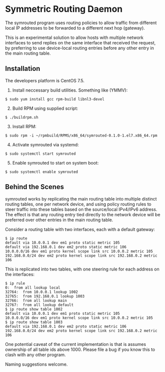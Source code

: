# Symmetric Routing Daemon

The symrouted program uses routing policies to allow traffic from different
local IP addresses to be forwarded to a different next hop (gateway).

This is an experimental solution to allow hosts with multiple network interfaces to send
replies on the same interface that received the request, by preferring to use device-local
routing entries before any other entry in the main routing table.

## Installation

The developers platform is CentOS 7.5.

1. Install neccessary build utilities. Something like (YMMV):
```shell
$ sudo yum install gcc rpm-build libnl3-devel
```

2. Build RPM using supplied script:
```shell
$ ./buildrpm.sh 
```

3. Install RPM:
```shell
$ sudo rpm -i ~/rpmbuild/RPMS/x86_64/symrouted-0.1.0-1.el7.x86_64.rpm
```

4. Activate symrouted via systemd:
```shell
$ sudo systemctl start symrouted
```

5. Enable symrouted to start on system boot:
```shell
$ sudo systemctl enable symrouted
```

## Behind the Scenes

symrouted works by replicating the main routing table into multiple distinct routing tables, one per
network device, and using policy routing rules to steer traffic into these tables based on the
source/local IPv4/IPv6 address. The effect is that any routing entry tied directly to the network
device will be preferred over other entries in the main routing table.

Consider a routing table with two interfaces, each with a default gateway:
```shell
$ ip route
default via 10.0.0.1 dev em1 proto static metric 105
default via 192.168.0.1 dev em2 proto static metric 106
10.0.0.0/16 dev em1 proto kernel scope link src 10.0.0.2 metric 105
192.168.0.0/24 dev em2 proto kernel scope link src 192.168.0.2 metric 106
```

This is replicated into two tables, with one steering rule for each address on the interfaces:
```shell
$ ip rule
0:	from all lookup local 
32764:	from 10.0.0.1 lookup 1002
32765:	from 192.168.0.1 lookup 1003
32766:	from all lookup main 
32767:	from all lookup default
$ ip route show table 1002
default via 10.0.0.1 dev em1 proto static metric 105
10.0.0.0/16 dev em1 proto kernel scope link src 10.0.0.2 metric 105
$ ip route show table 1003
default via 192.168.0.1 dev em2 proto static metric 106
192.168.0.0/24 dev em2 proto kernel scope link src 192.168.0.2 metric 106
```

One potential caveat of the current implementation is that is assumes ownership of all
table ids above 1000. Please file a bug if you know this to clash with any other program.

Naming suggestions welcome.

